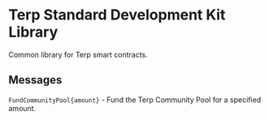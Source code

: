 # Terp Standard Development Kit Library

Common library for Terp smart contracts.

## Messages


`FundCommunityPool{amount}` - Fund the Terp Community Pool for a specified amount.

<!-- `FundFairburnPool{amount}` - Fund the Fairburn Pool for a specified amount. -->
